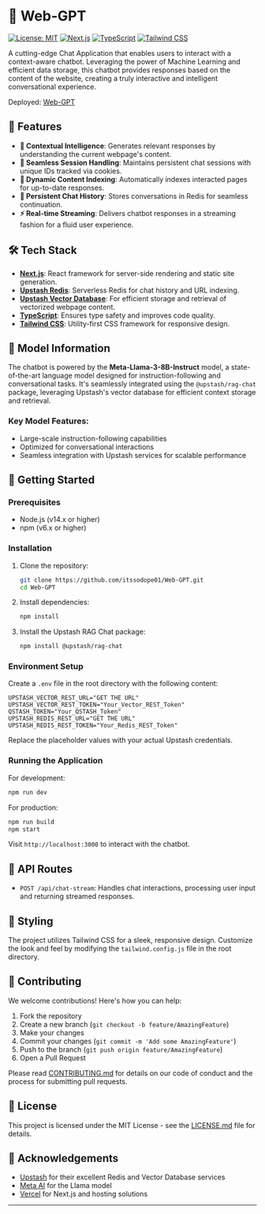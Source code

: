# 🤖 Web-GPT

[![License: MIT](https://img.shields.io/badge/License-MIT-yellow.svg)](https://opensource.org/licenses/MIT)
[![Next.js](https://img.shields.io/badge/Next.js-14.x-black)](https://nextjs.org/)
[![TypeScript](https://img.shields.io/badge/TypeScript-5.x-blue)](https://www.typescriptlang.org/)
[![Tailwind CSS](https://img.shields.io/badge/Tailwind_CSS-3.x-38B2AC)](https://tailwindcss.com/)

A cutting-edge Chat Application that enables users to interact with a context-aware chatbot. Leveraging the power of Machine Learning and efficient data storage, this chatbot provides responses based on the content of the website, creating a truly interactive and intelligent conversational experience.

Deployed: [Web-GPT](https://web-gpt-sandy.vercel.app/)

## 🌟 Features

- **🧠 Contextual Intelligence**: Generates relevant responses by understanding the current webpage's content.
- **🔗 Seamless Session Handling**: Maintains persistent chat sessions with unique IDs tracked via cookies.
- **📑 Dynamic Content Indexing**: Automatically indexes interacted pages for up-to-date responses.
- **💾 Persistent Chat History**: Stores conversations in Redis for seamless continuation.
- **⚡ Real-time Streaming**: Delivers chatbot responses in a streaming fashion for a fluid user experience.

## 🛠️ Tech Stack

- **[Next.js](https://nextjs.org/)**: React framework for server-side rendering and static site generation.
- **[Upstash Redis](https://upstash.com/)**: Serverless Redis for chat history and URL indexing.
- **[Upstash Vector Database](https://upstash.com/vector)**: For efficient storage and retrieval of vectorized webpage content.
- **[TypeScript](https://www.typescriptlang.org/)**: Ensures type safety and improves code quality.
- **[Tailwind CSS](https://tailwindcss.com/)**: Utility-first CSS framework for responsive design.

## 🧠 Model Information

The chatbot is powered by the **Meta-Llama-3-8B-Instruct** model, a state-of-the-art language model designed for instruction-following and conversational tasks. It's seamlessly integrated using the `@upstash/rag-chat` package, leveraging Upstash's vector database for efficient context storage and retrieval.

### Key Model Features:

- Large-scale instruction-following capabilities
- Optimized for conversational interactions
- Seamless integration with Upstash services for scalable performance

## 🚀 Getting Started

### Prerequisites

- Node.js (v14.x or higher)
- npm (v6.x or higher)

### Installation

1. Clone the repository:

   ```bash
   git clone https://github.com/itssodope01/Web-GPT.git
   cd Web-GPT
   ```

2. Install dependencies:

   ```bash
   npm install
   ```

3. Install the Upstash RAG Chat package:
   ```bash
   npm install @upstash/rag-chat
   ```

### Environment Setup

Create a `.env` file in the root directory with the following content:

```env
UPSTASH_VECTOR_REST_URL="GET THE URL"
UPSTASH_VECTOR_REST_TOKEN="Your_Vector_REST_Token"
QSTASH_TOKEN="Your_QSTASH_Token"
UPSTASH_REDIS_REST_URL="GET THE URL"
UPSTASH_REDIS_REST_TOKEN="Your_Redis_REST_Token"
```

Replace the placeholder values with your actual Upstash credentials.

### Running the Application

For development:

```bash
npm run dev
```

For production:

```bash
npm run build
npm start
```

Visit `http://localhost:3000` to interact with the chatbot.

## 🔧 API Routes

- `POST /api/chat-stream`: Handles chat interactions, processing user input and returning streamed responses.

## 🎨 Styling

The project utilizes Tailwind CSS for a sleek, responsive design. Customize the look and feel by modifying the `tailwind.config.js` file in the root directory.

## 🤝 Contributing

We welcome contributions! Here's how you can help:

1. Fork the repository
2. Create a new branch (`git checkout -b feature/AmazingFeature`)
3. Make your changes
4. Commit your changes (`git commit -m 'Add some AmazingFeature'`)
5. Push to the branch (`git push origin feature/AmazingFeature`)
6. Open a Pull Request

Please read [CONTRIBUTING.md](CONTRIBUTING.md) for details on our code of conduct and the process for submitting pull requests.

## 📜 License

This project is licensed under the MIT License - see the [LICENSE.md](LICENSE.md) file for details.

## 🙏 Acknowledgements

- [Upstash](https://upstash.com/) for their excellent Redis and Vector Database services
- [Meta AI](https://ai.meta.com/) for the Llama model
- [Vercel](https://vercel.com/) for Next.js and hosting solutions

---
